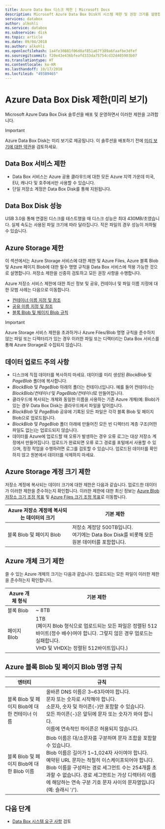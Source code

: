 ```yaml
---
title: Azure Data Box 디스크 제한 | Microsoft Docs
description: Microsoft Azure Data Box Disk의 시스템 제한 및 권장 크기를 설명합니다.
services: databox
author: alkohli
ms.service: databox
ms.subservice: disk
ms.topic: article
ms.date: 09/04/2018
ms.author: alkohli
ms.openlocfilehash: 1a4fe30881f06d8af851a67f389a6faafbe3dfef
ms.sourcegitcommit: f20e43e436bfeafd333da75754cd32d405903b07
ms.translationtype: HT
ms.contentlocale: ko-KR
ms.lasthandoff: 10/17/2018
ms.locfileid: "49389465"
---
```

# <a name="azure-data-box-disk-limits-preview"></a>Azure Data Box Disk 제한(미리 보기)


Microsoft Azure Data Box Disk 솔루션을 배포 및 운영하면서 이러한 제한을 고려합니다. 

> [!IMPORTANT] 
> Azure Data Box Disk는 미리 보기로 제공됩니다. 이 솔루션을 배포하기 전에 [미리 보기에 대한 약관](https://azure.microsoft.com/support/legal/preview-supplemental-terms/)을 검토하세요. 


## <a name="data-box-service-limits"></a>Data Box 서비스 제한

 - Data Box 서비스는 Azure 공용 클라우드에 대한 모든 Azure 지역 가운데 미국, EU, 캐나다 및 호주에서만 사용할 수 있습니다.
 - 단일 저장소 계정은 Data Box Disk를 통해 지원됩니다.

## <a name="data-box-disk-performance"></a>Data Box Disk 성능

USB 3.0을 통해 연결된 디스크를 테스트했을 때 디스크 성능은 최대 430MB/초였습니다. 실제 속도는 사용된 파일 크기에 따라 달라집니다. 작은 파일의 경우 성능이 저하될 수 있습니다.

## <a name="azure-storage-limits"></a>Azure Storage 제한

이 섹션에서는 Azure Storage 서비스에 대한 제한 및 Azure Files, Azure 블록 Blob 및 Azure 페이지 Blob에 대한 필수 명명 규칙을 Data Box 서비스에 적용 가능한 것으로 설명합니다. 저장소 제한을 신중히 검토하고 모든 권장 사항을 수행합니다.

Azure 저장소 서비스 제한에 대한 최신 정보 및 공유, 컨테이너 및 파일 이름 지정에 대한 모범 사례는 다음으로 이동합니다.

- [컨테이너 이름 지정 및 참조](https://docs.microsoft.com/rest/api/storageservices/naming-and-referencing-containers--blobs--and-metadata)
- [공유 이름 지정 및 참조](https://docs.microsoft.com/rest/api/storageservices/naming-and-referencing-shares--directories--files--and-metadata)
- [블록 Blob 및 페이지 Blob 규칙](https://docs.microsoft.com/rest/api/storageservices/understanding-block-blobs--append-blobs--and-page-blobs)

> [!IMPORTANT]
> Azure Storage 서비스 제한을 초과하거나 Azure Files/Blob 명명 규칙을 준수하지 않는 파일 또는 디렉터리가 있는 경우 이러한 파일 또는 디렉터리는 Data Box 서비스를 통해 Azure Storage로 수집되지 않습니다.

## <a name="data-upload-caveats"></a>데이터 업로드 주의 사항

- 디스크에 직접 데이터를 복사하지 마세요. 데이터를 미리 생성된 *BlockBlob* 및 *PageBlob* 폴더에 복사합니다.
- *BlockBlob* 및 *PageBlob* 아래의 폴더는 컨테이너입니다. 예를 들어 컨테이너는 *BlockBlob/컨테이너* 및 *PageBlob/컨테이너*로 만들어집니다.
- 클라우드에 복사되는 개체와 동일한 이름을 사용하는 기존 Azure 개체(예: Blob)가 있는 경우 Data Box Disk는 클라우드에서 파일을 덮어씁니다.
- *BlockBlob* 및 *PageBlob* 공유에 기록된 모든 파일은 각각 블록 Blob 및 페이지 Blob으로 업로드됩니다.
- *BlockBlob* 및 *PageBlob* 폴더 아래에 만들어진 모든 빈 디렉터리 계층 구조(어떤 파일도 없는)는 업로드되지 않습니다.
- 데이터를 Azure에 업로드할 때 오류가 발생하는 경우 오류 로그는 대상 저장소 계정에서 만들어집니다. 업로드가 완료되면 오류 로그 경로를 포털에서 사용할 수 있으며, 정정 작업을 수행하려면 로그를 검토할 수 있습니다. 업로드된 데이터를 확인하지 않고 원본에서 데이터를 삭제하지 마세요.

## <a name="azure-storage-account-size-limits"></a>Azure Storage 계정 크기 제한

저장소 계정에 복사되는 데이터 크기에 대한 제한은 다음과 같습니다. 업로드한 데이터가 이러한 제한을 준수하는지 확인합니다. 이러한 제한에 대한 최신 정보는 [Azure Blob 저장소 크기 조정 목표](https://docs.microsoft.com/azure/storage/common/storage-scalability-targets#azure-blob-storage-scale-targets) 및 [Azure Files 크기 조정 목표](https://docs.microsoft.com/azure/storage/common/storage-scalability-targets#azure-files-scale-targets)로 이동합니다.

| Azure 저장소 계정에 복사되는 데이터의 크기                      | 기본 제한          |
|---------------------------------------------------------------------|------------------------|
| 블록 Blob 및 페이지 Blob                                            | 저장소 계정당 500TB입니다. <br> 여기에는 Data Box Disk를 비롯해 모든 원본 데이터를 포함합니다.|


## <a name="azure-object-size-limits"></a>Azure 개체 크기 제한

쓸 수 있는 Azure 개체의 크기는 다음과 같습니다. 업로드되는 모든 파일이 이러한 제한을 준수하는지 확인합니다.

| Azure 개체 형식 | 기본 제한                                             |
|-------------------|-----------------------------------------------------------|
| 블록 Blob        | ~ 8TB                                                 |
| 페이지 Blob         | 1TB <br> (페이지 Blob 형식으로 업로드되는 모든 파일은 정렬된 512바이트(정수 배수)여야 합니다. 그렇지 않은 경우 업로드는 실패합니다. <br> VHD 및 VHDX는 정렬된 512바이트입니다.) |


## <a name="azure-block-blob-and-page-blob-naming-conventions"></a>Azure 블록 Blob 및 페이지 Blob 명명 규칙

| 엔터티                                       | 규칙                                                                                                                                                                                                                                                                                                               |
|----------------------------------------------|---------------------------------------------------------------------------------------------------------------------------------------------------------------------------------------------------------------------------------------------------------------------------------------------------------------------------|
| 블록 Blob 및 페이지 Blob에 대한 컨테이너 이름 | 올바른 DNS 이름은 3~63자여야 합니다. <br>  문자 또는 숫자로 시작해야 합니다. <br> 소문자, 숫자 및 하이픈(-)만 포함할 수 있습니다. <br> 모든 하이픈(-)은 앞뒤에 문자 또는 숫자가 와야 합니다. <br> 이름에 연속적인 하이픈은 허용되지 않습니다. |
| 블록 Blob 및 페이지 Blob에 대한 Blob 이름      | Blob 이름은 대/소문자를 구분하며 문자 조합을 포함할 수 있습니다. <br> Blob 이름은 길이가 1~1,024자 사이여야 합니다. <br> 예약된 URL 문자는 적절히 이스케이프되어야 합니다. <br>Blob 이름을 구성하는 경로 세그먼트 수는 254개를 초과할 수 없습니다. 경로 세그먼트는 가상 디렉터리 이름에 해당하는 연속 구분 기호 문자 사이의 문자열입니다(예: 슬래시 '/'). |


## <a name="next-steps"></a>다음 단계
* [Data Box 시스템 요구 사항](data-box-system-requirements.md) 검토
